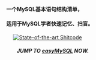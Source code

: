#### 一个MySQL基本语句结构清单，

#### 适用于MySQL学者快速记忆、扫盲。
&emsp;
[![State-of-the-art Shitcode](https://img.shields.io/static/v1?label=State-of-the-art&message=Shitcode&color=7B5804)](https://github.com/trekhleb/state-of-the-art-shitcode)
&emsp;
##### &emsp;&emsp;JUMP TO [easyMySQL](easyMySQL.md) NOW.